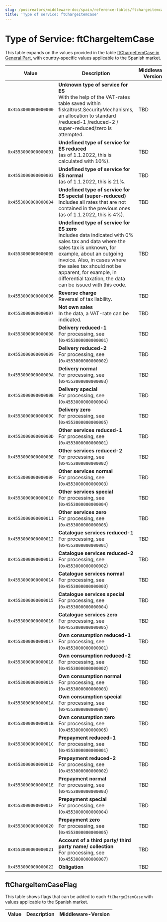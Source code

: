 ```yaml
---
slug: /poscreators/middleware-doc/spain/reference-tables/ftchargeitemcase
title: 'Type of service: ftChargeItemCase'
---
```


# Type of Service: ftChargeItemCase

This table expands on the values provided in the table [ftChargeItemCase in General Part](../../general/reference-tables/reference-tables.md#type-of-service-ftchargeitemcase), with country-specific values applicable to the Spanish market.


| **Value**            | **Description**                                                                                        | **Middleware Version** |
| -------------------- | -------------- | ---------------------- |
| `0x4553000000000000` | **Unknown type of service for ES**<br />With the help of the VAT-rates table saved within fiskaltrust.SecurityMechanisms, an allocation to standard /reduced-1 /reduced-2 / super-reduced/zero is attempted. | TBD  |
| `0x4553000000000001` | **Undefined type of service for ES reduced**<br />(as of 1.1.2022, this is calculated with 10%). | TBD   |
| `0x4553000000000003` | **Undefined type of service for ES normal**<br />(as of 1.1.2022, this is 21%. | TBD |
| `0x4553000000000004` | **Undefined type of service for ES special (super-reduced)**<br />Includes all rates that are not contained in the previous ones (as of 1.1.2022, this is 4%). | TBD |
| `0x4553000000000005` | **Undefined type of service for ES zero**<br />Includes data indicated with 0% sales tax and data where the sales tax is unknown, for example, about an outgoing invoice. Also, in cases where the sales tax should not be apparent, for example, in differential taxation, the data can be issued with this code. | TBD |
| `0x4553000000000006` | **Reverse charge**<br />Reversal of tax liability.                                                     | TBD |
| `0x4553000000000007` | **Not own sales**<br />In the data, a VAT-rate can be indicated.                                       | TBD |
| `0x4553000000000008` | **Delivery reduced-1**<br />For processing, see (`0x4553000000000001`)                                 | TBD |
| `0x4553000000000009` | **Delivery reduced-2**<br />For processing, see (`0x4553000000000002`)                                 | TBD |
| `0x455300000000000A` | **Delivery normal**<br />For processing, see (`0x4553000000000003`)                                    | TBD |
| `0x455300000000000B` | **Delivery special**<br />For processing, see (`0x4553000000000004`)                                   | TBD |
| `0x455300000000000C` | **Delivery zero**<br />For processing, see (`0x4553000000000005`)                                      | TBD |
| `0x455300000000000D` | **Other services reduced-1**<br />For processing, see (`0x4553000000000001`)                           | TBD |
| `0x455300000000000E` | **Other services reduced-2**<br />For processing, see (`0x4553000000000002`)                           | TBD |
| `0x455300000000000F` | **Other services normal**<br />For processing, see (`0x4553000000000003`)                              | TBD |
| `0x4553000000000010` | **Other services special**<br />For processing, see (`0x4553000000000004`)                             | TBD |
| `0x4553000000000011` | **Other services zero**<br />For processing, see (`0x4553000000000005`)                                | TBD |
| `0x4553000000000012` | **Catalogue services reduced-1**<br />For processing, see (`0x4553000000000001`)                       | TBD |
| `0x4553000000000013` | **Catalogue services reduced-2**<br />For processing, see (`0x4553000000000002`)                       | TBD |
| `0x4553000000000014` | **Catalogue services normal**<br />For processing, see (`0x4553000000000003`)                          | TBD |
| `0x4553000000000015` | **Catalogue services special**<br />For processing, see (`0x4553000000000004`)                         | TBD |
| `0x4553000000000016` | **Catalogue services zero**<br />For processing, see (`0x4553000000000005`)                            | TBD | 
| `0x4553000000000017` | **Own consumption reduced-1**<br />For processing, see (`0x4553000000000001`)                          | TBD |
| `0x4553000000000018` | **Own consumption reduced-2**<br />For processing, see (`0x4553000000000002`)                          | TBD |
| `0x4553000000000019` | **Own consumption normal**<br />For processing, see (`0x4553000000000003`)                             | TBD |
| `0x455300000000001A` | **Own consumption special**<br />For processing, see (`0x4553000000000004`)                            | TBD |
| `0x455300000000001B` | **Own consumption zero**<br />For processing, see (`0x4553000000000005`)                               | TBD |
| `0x455300000000001C` | **Prepayment reduced-1**<br />For processing, see (`0x4553000000000001`)                               | TBD |
| `0x455300000000001D` | **Prepayment reduced-2**<br />For processing, see (`0x4553000000000002`)                               | TBD |
| `0x455300000000001E` | **Prepayment normal**<br />For processing, see (`0x4553000000000003`)                                  | TBD |
| `0x455300000000001F` | **Prepayment special**<br />For processing, see (`0x4553000000000004`)                                 | TBD |
| `0x4553000000000020` | **Prepayment zero**<br />For processing, see (`0x4553000000000005`)                                    | TBD |
| `0x4553000000000021` | **Account of a third party/ third party name/ collection**<br />For processing, see (`0x4553000000000007`)| TBD |
| `0x4553000000000022` | **Obligation**                                                                                         | TBD |

## ftChargeItemCaseFlag
This table shows flags that can be added to each `ftChargeItemCase` with values applicable to the Spanish market. 

| Value              | Description              | Middleware-Version |
| ------------------ | ------------------------ | ------------------ |
